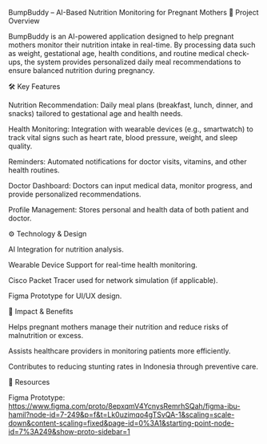 BumpBuddy – AI-Based Nutrition Monitoring for Pregnant Mothers
📌 Project Overview

BumpBuddy is an AI-powered application designed to help pregnant mothers monitor their nutrition intake in real-time. By processing data such as weight, gestational age, health conditions, and routine medical check-ups, the system provides personalized daily meal recommendations to ensure balanced nutrition during pregnancy.

🛠 Key Features

Nutrition Recommendation: Daily meal plans (breakfast, lunch, dinner, and snacks) tailored to gestational age and health needs.

Health Monitoring: Integration with wearable devices (e.g., smartwatch) to track vital signs such as heart rate, blood pressure, weight, and sleep quality.

Reminders: Automated notifications for doctor visits, vitamins, and other health routines.

Doctor Dashboard: Doctors can input medical data, monitor progress, and provide personalized recommendations.

Profile Management: Stores personal and health data of both patient and doctor.

⚙️ Technology & Design

AI Integration for nutrition analysis.

Wearable Device Support for real-time health monitoring.

Cisco Packet Tracer used for network simulation (if applicable).

Figma Prototype for UI/UX design.

🚀 Impact & Benefits

Helps pregnant mothers manage their nutrition and reduce risks of malnutrition or excess.

Assists healthcare providers in monitoring patients more efficiently.

Contributes to reducing stunting rates in Indonesia through preventive care.

📂 Resources

Figma Prototype: https://www.figma.com/proto/8epxqmV4YcnysRemrhSQah/figma-ibu-hamil?node-id=7-249&p=f&t=Lk0uzimqo4gTSvQA-1&scaling=scale-down&content-scaling=fixed&page-id=0%3A1&starting-point-node-id=7%3A249&show-proto-sidebar=1
